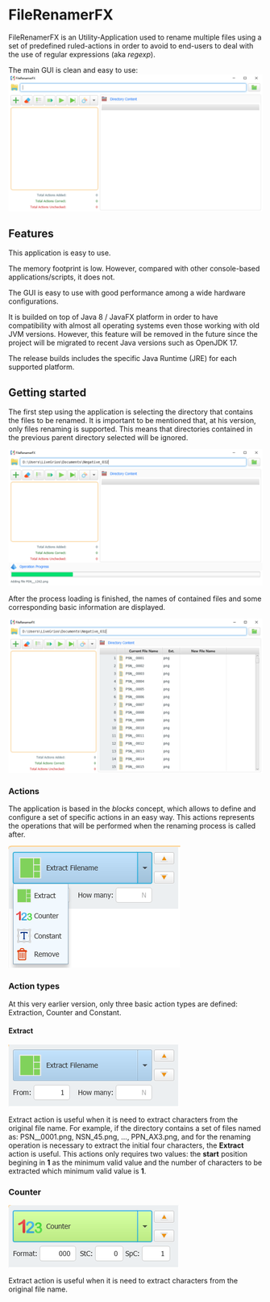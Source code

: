 # FileRenamerFX
FileRenamerFX is an Utility-Application used to rename multiple files using a set of predefined ruled-actions in order 
to avoid to end-users to deal with the use of regular expressions (aka *regexp*).

The main GUI is clean and easy to use:
![Alt text](readme/images/01_MainWindow.png?raw=true "FileRenamerFX main window")

## Features
This application is easy to use.

The memory footprint is low. However, compared with other console-based applications/scripts, it does not.

The GUI is easy to use with good performance among a wide hardware configurations.

It is builded on top of Java 8 / JavaFX platform in order to have compatibility with almost all operating systems even those working with old JVM versions. However, this feature will be removed in the future since the project will be migrated to recent Java versions such as OpenJDK 17.

The release builds includes the specific Java Runtime (JRE) for each supported platform.

## Getting started
The first step using the application is selecting the directory that contains the files to be renamed. It is important to be mentioned that, at his version, only files renaming is supported. This means that directories contained in the previous parent directory selected will be ignored.

![Alt text](readme/images/04_LoadingDirectoryContents.png?raw=true "FileRenamerFX - Selecting a directory and loading their contents.")

After the process loading is finished, the names of contained files and some corresponding basic information are displayed.

![Alt text](readme/images/05_DirectoryContentsLoaded.png?raw=true "FileRenamerFX - Displaying directory files content.")

### Actions
The application is based in the *blocks* concept, which allows to define and configure a set of specific actions in an easy way. 
This actions represents the operations that will be performed when the renaming process is called after.

![Alt text](readme/images/03_ActionTypes.png?raw=true "FileRenamerFX - Action types")
### Action types
At this very earlier version, only three basic action types are defined: Extraction, Counter and Constant.
#### Extract
![Alt text](readme/images/02_ActionExtract_NotChecked.png?raw=true "FileRenamerFX - Extract action.")

Extract action is useful when it is need to extract characters from the original file name. 
For example, if the directory contains a set of files named as: PSN__0001.png, NSN_45.png, ..., PPN_AX3.png,
and for the renaming operation is necessary to extract the initial four characters, the **Extract** action is useful.
This actions only requires two values: the **start** position begining in **1** as the minimum valid value and the number of characters to be extracted which minimum valid value is **1**.

### Counter
![Alt text](readme/images/02_ActionCounter_NotChecked.png?raw=true "FileRenamerFX - Counter action.")

Extract action is useful when it is need to extract characters from the original file name. 
